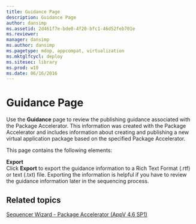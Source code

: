 ```yaml
---
title: Guidance Page
description: Guidance Page
author: dansimp
ms.assetid: 2d461f7e-bde0-4f20-bfc1-46d52feb701e
ms.reviewer: 
manager: dansimp
ms.author: dansimp
ms.pagetype: mdop, appcompat, virtualization
ms.mktglfcycl: deploy
ms.sitesec: library
ms.prod: w10
ms.date: 06/16/2016
---
```



# Guidance Page


Use the **Guidance** page to review the publishing guidance associated with the Package Accelerator. This information was created with the Package Accelerator and includes information about creating and publishing a new virtual application package based on the specified Package Accelerator.

This page contains the following elements:

<a href="" id="export"></a>**Export**  
Click **Export** to export the guidance information to a Rich Text Format (.rtf) or text (.txt) file. Exporting the information is helpful if you have to review the guidance information later in the sequencing process.

## Related topics


[Sequencer Wizard - Package Accelerator (AppV 4.6 SP1)](sequencer-wizard---package-accelerator--appv-46-sp1-.md)

 

 





